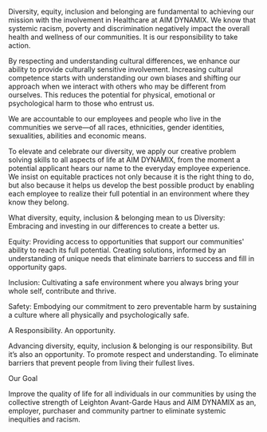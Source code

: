 Diversity, equity, inclusion and belonging are fundamental to achieving our mission with the involvement in Healthcare at AIM DYNAMIX. We know that systemic racism, poverty and discrimination negatively impact the overall health and wellness of our communities. It is our responsibility to take action.

By respecting and understanding cultural differences, we enhance our ability to provide culturally sensitive involvement. Increasing cultural competence starts with understanding our own biases and shifting our approach when we interact with others who may be different from ourselves. This reduces the potential for physical, emotional or psychological harm to those who entrust us.

We are accountable to our employees and people who live in the communities we serve—of all races, ethnicities, gender identities, sexualities, abilities and economic means.

To elevate and celebrate our diversity, we apply our creative problem solving skills to all aspects of life at AIM DYNAMIX, from the moment a potential applicant hears our name to the everyday employee experience. We insist on equitable practices not only because it is the right thing to do, but also because it helps us develop the best possible product by enabling each employee to realize their full potential in an environment where they know they belong.

What diversity, equity, inclusion & belonging mean to us Diversity: Embracing and investing in our differences to create a better us.

Equity: Providing access to opportunities that support our communities' ability to reach its full potential. Creating solutions, informed by an understanding of unique needs that eliminate barriers to success and fill in opportunity gaps.

Inclusion: Cultivating a safe environment where you always bring your whole self, contribute and thrive.

Safety: Embodying our commitment to zero preventable harm by sustaining a culture where all physically and psychologically safe.

A Responsibility. An opportunity.

Advancing diversity, equity, inclusion & belonging is our responsibility. But it’s also an opportunity. To promote respect and understanding. To eliminate barriers that prevent people from living their fullest lives.

Our Goal

Improve the quality of life for all individuals in our communities by using the collective strength of Leighton Avant-Garde Haus and AIM DYNAMIX as an, employer, purchaser and community partner to eliminate systemic inequities and racism.
